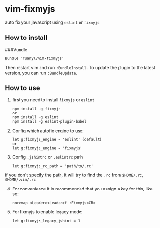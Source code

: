 vim-fixmyjs
===========

auto fix your javascript using `eslint` or `fixmyjs`

How to install
-----------------------
###Vundle

```vim
Bundle 'ruanyl/vim-fixmyjs'
```

Then restart vim and run `:BundleInstall`.
To update the plugin to the latest version, you can run `:BundleUpdate`.

How to use
----------

1. first you need to install `fixmyjs` or `eslint`


    ```
    npm install -g fixmyjs
    or
    npm install -g eslint
    npm install -g eslint-plugin-babel
    ```

2. Config which autofix engine to use:

    ```
    let g:fixmyjs_engine = 'eslint' (default)
    or
    let g:fixmyjs_engine = 'fixmyjs'
    ```

3. Config `.jshintrc` or `.eslintrc` path

    ```
    let g:fixmyjs_rc_path = 'path/to/.rc'
    ```
if you don't specify the path, it will try to find the `.rc` from `$HOME/.rc`, `$HOME/.vim/.rc`


4. For convenience it is recommended that you assign a key for this, like so:


    ```
    noremap <Leader><Leader>f :Fixmyjs<CR>
    ```

5. For fixmyjs to enable legacy mode:

    ```
    let g:fixmyjs_legacy_jshint = 1
    ```
